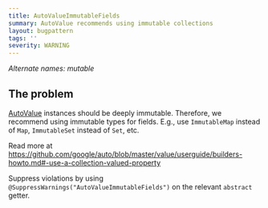 ```yaml
---
title: AutoValueImmutableFields
summary: AutoValue recommends using immutable collections
layout: bugpattern
tags: ''
severity: WARNING
---
```


<!--
*** AUTO-GENERATED, DO NOT MODIFY ***
To make changes, edit the @BugPattern annotation or the explanation in docs/bugpattern.
-->

_Alternate names: mutable_

## The problem
[AutoValue](https://github.com/google/auto/tree/master/value) instances should
be deeply immutable. Therefore, we recommend using immutable types for fields.
E.g., use `ImmutableMap` instead of `Map`, `ImmutableSet` instead of `Set`, etc.

Read more at
https://github.com/google/auto/blob/master/value/userguide/builders-howto.md#-use-a-collection-valued-property

Suppress violations by using `@SuppressWarnings("AutoValueImmutableFields")` on
the relevant `abstract` getter.

